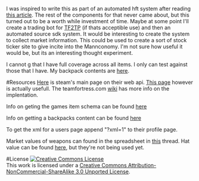 I was inspired to write this as part of an automated hft system after reading [this article](http://veyronb.wordpress.com/2011/07/31/bootstrapping-an-ultra-low-latency-trading-firm-part-1).  The rest of the components for that never came about, but this turned out to be a worth while investment of time. Maybe at some point I'll create a trading bot for [TF2TP](http://tf2tp.com/) (if thats acceptible use) and then an automated source sdk system.  It would be interesting to create the system to collect market information.  This could be used to create a sort of stock ticker site to give incite into the Mannconomy.  I'm not sure how useful it would be, but its an interesting thought experiment.

I cannot g that I have full coverage across all items.  I only can test against those that I have.  My backpack contents are [here](http://www.tf2items.com/id/ciferkey).

#Resources
[Here](http://steamcommunity.com/dev) is steam's main page on their web api. [This page](http://developer.valvesoftware.com/wiki/Steam_Web_API) however is actually usefull. The teamfortress.com [wiki](http://wiki.teamfortress.com/wiki/WebAPI) has more info on the implentation.

Info on geting the games item schema can be found [here](http://wiki.teamfortress.com/wiki/WebAPI/GetSchema)

Info on getting a backpacks content can be found [here](http://wiki.teamfortress.com/wiki/WebAPI/GetPlayerItems)

To get the xml for a users page append "?xml=1" to their profile page.

Market values of weapons can found in the spreadsheet in [this](http://www.reddit.com/r/tf2/comments/jryx3/presenting_the_tf2_weapons_price_guide_updated/) thread. Hat value can be found [here](http://tf2spreadsheet.blogspot.com/), but they're not being used yet.

#License
<a rel="license" href="http://creativecommons.org/licenses/by-nc-sa/3.0/"><img alt="Creative Commons License" style="border-width:0" src="http://i.creativecommons.org/l/by-nc-sa/3.0/88x31.png" /></a><br />This work is licensed under a <a rel="license" href="http://creativecommons.org/licenses/by-nc-sa/3.0/">Creative Commons Attribution-NonCommercial-ShareAlike 3.0 Unported License</a>.
